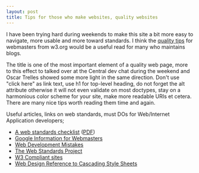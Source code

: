 ```yaml
---
layout: post
title: Tips for those who make websites, quality websites
---
```


I have been trying hard during weekends to make this site a bit more easy to navigate, more usable and more toward standards. I think the [quality tips](http://www.w3.org/QA/Tips/) for webmasters from w3.org would be a useful read for many who maintains blogs.

The title is one of the most important element of a quality web page, more to this effect to talked over at the Central dev chat during the weekend and Oscar Trelles showed some more light in the same direction. Don't use "click here" as link text, use h1 for top-level heading, do not forget the alt attribute otherwise it will not even validate on most doctypes, stay on a harmonious color scheme for your site, make more readable URIs et cetera. There are many nice tips worth reading them time and again.

Useful articles, links on web standards, must DOs for Web/Internet Application developers;

- <a href="http://www.maxdesign.com.au/presentation/checklist.cfm">A web standards checklist</a> (<a href="http://www.maxdesign.com.au/presentation/checklist/checklist.pdf">PDF</a>)<br />
- <a href="http://www.google.com/webmasters/">Google Information for Webmasters</a><br />
- <a href="http://www.456bereastreet.com/archive/200408/web_development_mistakes/">Web Development Mistakes</a><br />
- <a href="http://webstandards.org/">The Web Standards Project</a><br />
- <a href="http://www.w3csites.com/">W3 Compliant sites</a><br />
- <a href="http://www.d.umn.edu/itss/support/Training/Online/webdesign/css.html">Web Design Reference to Cascading Style Sheets</a>
